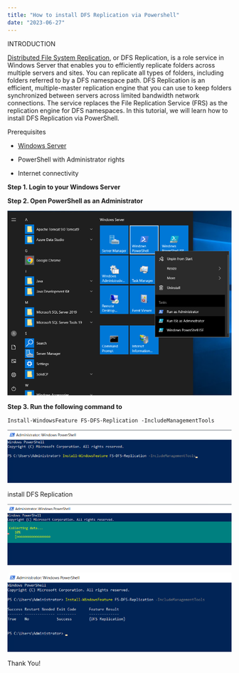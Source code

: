 ```yaml
---
title: "How to install DFS Replication via Powershell"
date: "2023-06-27"
---
```


INTRODUCTION

[Distributed File System Replication](https://learn.microsoft.com/en-us/windows-server/storage/dfs-replication/dfsr-overview), or DFS Replication, is a role service in Windows Server that enables you to efficiently replicate folders across multiple servers and sites. You can replicate all types of folders, including folders referred to by a DFS namespace path. DFS Replication is an efficient, multiple-master replication engine that you can use to keep folders synchronized between servers across limited bandwidth network connections. The service replaces the File Replication Service (FRS) as the replication engine for DFS namespaces. In this tutorial, we will learn how to install DFS Replication via PowerShell.

Prerequisites

- [Windows Server](https://utho.com/docs/tutorial/how-to-install-active-directory-domain-service-on-windows-server/?preview_id=11159&preview_nonce=171803715d&preview=true)

- PowerShell with Administrator rights

- Internet connectivity

**Step 1. Login to your Windows Server**

**Step 2. Open PowerShell as an Administrator**

![install DFS Replication](images/Screenshot_11-30.png)

**Step 3. Run the following command to**

```
Install-WindowsFeature FS-DFS-Replication -IncludeManagementTools
```

![](images/Screenshot_11-31.png)

install DFS Replication

![install DFS Replication](images/Screenshot_12-19.png)

![install DFS Replication](images/Screenshot_13-14.png)

Thank You!
